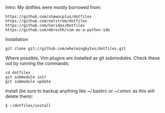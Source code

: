 Intro:
  My dotfiles were mostly borrowed from:

    https://github.com/shawncplus/dotfiles
    https://github.com/nelstrom/dotfiles
    https://github.com/haridas/Dotfiles
    https://github.com/mbrochh/vim-as-a-python-ide

Installation

    git clone git://github.com/whelmingbytes/dotfiles.git

Where possible, Vim plugins are installed as git submodules. Check these out by
running the commands:

    cd dotfiles
    git submodule init
    git submodule update

Install (be sure to backup anything like ~/.bashrc or ~/.vimrc as this will delete them):

    $ ~/dotfiles/install

